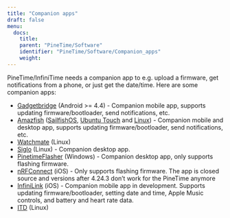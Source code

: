 ```yaml
---
title: "Companion apps"
draft: false
menu:
  docs:
    title:
    parent: "PineTime/Software"
    identifier: "PineTime/Software/Companion_apps"
    weight: 
---
```


PineTime/InfiniTime needs a companion app to e.g. upload a firmware, get notifications from a phone, or just get the date/time.
Here are some companion apps:

* [Gadgetbridge](https://www.gadgetbridge.org) (Android >= 4.4) - Companion mobile app, supports updating firmware/bootloader, send notifications, etc.
* [Amazfish](https://github.com/piggz/harbour-amazfish/) ([SailfishOS](https://sailfishos-chum.github.io/apps/harbour-amazfish/), [Ubuntu Touch](https://open-store.io/app/uk.co.piggz.amazfish) and [Linux](https://flathub.org/apps/uk.co.piggz.amazfish)) - Companion mobile and desktop app, supports updating firmware/bootloader, send notifications, etc.
* [Watchmate](https://github.com/azymohliad/watchmate) (Linux)
* [Siglo](https://github.com/alexr4535/siglo) (Linux) - Companion desktop app.
* [PinetimeFlasher](https://github.com/ZephyrLabs/PinetimeFlasher) (Windows) - Companion desktop app, only supports flashing firmware.
* [nRFConnect](https://apps.apple.com/us/app/nrf-connect-for-mobile/id1054362403) (iOS) - Only supports flashing firmware. The app is closed source and versions after 4.24.3 don’t work for the PineTime anymore
* [InfiniLink](https://github.com/xan-m/InfiniLink) (iOS) - Companion mobile app in development. Supports updating firmware/bootloader, setting date and time, Apple Music controls, and battery and heart rate data.
* [ITD](https://gitea.elara.ws/Elara6331/itd) (Linux)
